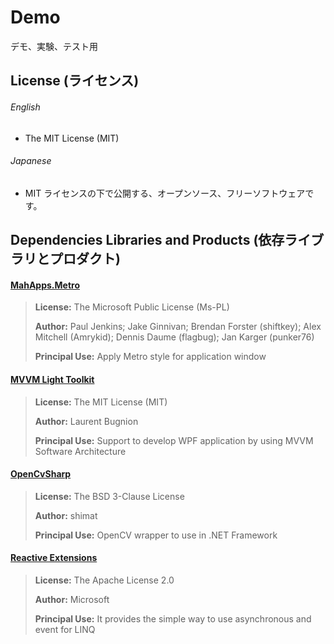 Demo
====

デモ、実験、テスト用

## License (ライセンス)

###### English 
* The MIT License (MIT)


###### Japanese 
* MIT ライセンスの下で公開する、オープンソース、フリーソフトウェアです。


## Dependencies Libraries and Products (依存ライブラリとプロダクト)

#### [MahApps.Metro](http://mahapps.com/)

> **License:** The Microsoft Public License (Ms-PL)
> 
> **Author:** Paul Jenkins; Jake Ginnivan; Brendan Forster (shiftkey); Alex Mitchell (Amrykid); Dennis Daume (flagbug); Jan Karger (punker76)
> 
> **Principal Use:** Apply Metro style for application window

#### [MVVM Light Toolkit](http://www.mvvmlight.net/)

> **License:** The MIT License (MIT)
> 
> **Author:** Laurent Bugnion
> 
> **Principal Use:** Support to develop WPF application by using MVVM Software Architecture

#### [OpenCvSharp](https://github.com/shimat/opencvsharp/)

> **License:** The BSD 3-Clause License
> 
> **Author:** shimat
> 
> **Principal Use:** OpenCV wrapper to use in .NET Framework

#### [Reactive Extensions](https://rx.codeplex.com/)

> **License:** The Apache License 2.0
> 
> **Author:** Microsoft
> 
> **Principal Use:** It provides the simple way to use asynchronous and event for LINQ
